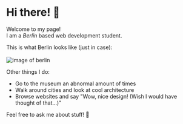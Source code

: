 # Hi there! :wave:

Welcome to my page!
<br>
I am a _Berlin_ based web development student.

This is what Berlin looks like (just in case):
<br><br>
![image of berlin](https://encrypted-tbn0.gstatic.com/images?q=tbn:ANd9GcQJG_F9VQSnm3M2MVMxyJSW3BfcyzXfmgmNi58uL15Q8A&s)

Other things I do:
- Go to the museum an abnormal amount of times
- Walk around cities and look at cool architecture
- Browse websites and say "Wow, nice design! (Wish I would have thought of that...)"

Feel free to ask me about stuff! 🚀

